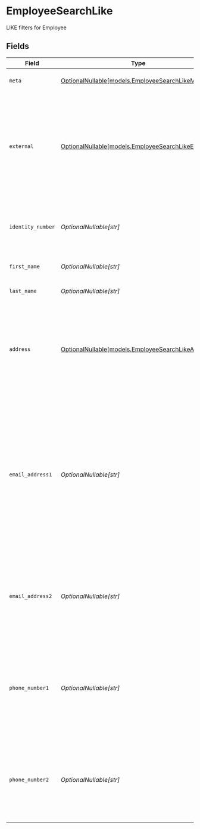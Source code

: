 # EmployeeSearchLike

LIKE filters for Employee


## Fields

| Field                                                                                                                                                                                                                                                   | Type                                                                                                                                                                                                                                                    | Required                                                                                                                                                                                                                                                | Description                                                                                                                                                                                                                                             | Example                                                                                                                                                                                                                                                 |
| ------------------------------------------------------------------------------------------------------------------------------------------------------------------------------------------------------------------------------------------------------- | ------------------------------------------------------------------------------------------------------------------------------------------------------------------------------------------------------------------------------------------------------- | ------------------------------------------------------------------------------------------------------------------------------------------------------------------------------------------------------------------------------------------------------- | ------------------------------------------------------------------------------------------------------------------------------------------------------------------------------------------------------------------------------------------------------- | ------------------------------------------------------------------------------------------------------------------------------------------------------------------------------------------------------------------------------------------------------- |
| `meta`                                                                                                                                                                                                                                                  | [OptionalNullable[models.EmployeeSearchLikeMeta]](../models/employeesearchlikemeta.md)                                                                                                                                                                  | :heavy_minus_sign:                                                                                                                                                                                                                                      | Metadata information for the Employee                                                                                                                                                                                                                   |                                                                                                                                                                                                                                                         |
| `external`                                                                                                                                                                                                                                              | [OptionalNullable[models.EmployeeSearchLikeExternal]](../models/employeesearchlikeexternal.md)                                                                                                                                                          | :heavy_minus_sign:                                                                                                                                                                                                                                      | External is a reusable object that can be used to store external information about the employee placement from another system, used for third-party integration tracking.                                                                               | {<br/>"sourceID": "example",<br/>"source": "example"<br/>}                                                                                                                                                                                              |
| `identity_number`                                                                                                                                                                                                                                       | *OptionalNullable[str]*                                                                                                                                                                                                                                 | :heavy_minus_sign:                                                                                                                                                                                                                                      | The identity number of the employee, must be unique within the organization.                                                                                                                                                                            | example                                                                                                                                                                                                                                                 |
| `first_name`                                                                                                                                                                                                                                            | *OptionalNullable[str]*                                                                                                                                                                                                                                 | :heavy_minus_sign:                                                                                                                                                                                                                                      | The first name of the employee                                                                                                                                                                                                                          | example                                                                                                                                                                                                                                                 |
| `last_name`                                                                                                                                                                                                                                             | *OptionalNullable[str]*                                                                                                                                                                                                                                 | :heavy_minus_sign:                                                                                                                                                                                                                                      | The last name of the employee                                                                                                                                                                                                                           | example                                                                                                                                                                                                                                                 |
| `address`                                                                                                                                                                                                                                               | [OptionalNullable[models.EmployeeSearchLikeAddress]](../models/employeesearchlikeaddress.md)                                                                                                                                                            | :heavy_minus_sign:                                                                                                                                                                                                                                      | The address of the employee                                                                                                                                                                                                                             | {<br/>"postalAddress": "example",<br/>"postalCode": "example",<br/>"postalCity": "example",<br/>"countryCode": "example",<br/>"municipalityCode": "example"<br/>}                                                                                       |
| `email_address1`                                                                                                                                                                                                                                        | *OptionalNullable[str]*                                                                                                                                                                                                                                 | :heavy_minus_sign:                                                                                                                                                                                                                                      | The primary email address of the employee, will be used for communication with the employee from the system and must be unique within the organization.<br/>Can be used to login to the system if password-authentication is enabled for the organization.<br/> | example                                                                                                                                                                                                                                                 |
| `email_address2`                                                                                                                                                                                                                                        | *OptionalNullable[str]*                                                                                                                                                                                                                                 | :heavy_minus_sign:                                                                                                                                                                                                                                      | The secondary email address of the employee, will not be used within the system, but will be displayed for contact information.                                                                                                                         | example                                                                                                                                                                                                                                                 |
| `phone_number1`                                                                                                                                                                                                                                         | *OptionalNullable[str]*                                                                                                                                                                                                                                 | :heavy_minus_sign:                                                                                                                                                                                                                                      | The primary phone number of the employee, will be used for communication with the employee from the system and must be unique within the organization.                                                                                                  | example                                                                                                                                                                                                                                                 |
| `phone_number2`                                                                                                                                                                                                                                         | *OptionalNullable[str]*                                                                                                                                                                                                                                 | :heavy_minus_sign:                                                                                                                                                                                                                                      | The secondary phone number of the employee, will not be used within the system, but will be displayed for contact information.                                                                                                                          | example                                                                                                                                                                                                                                                 |